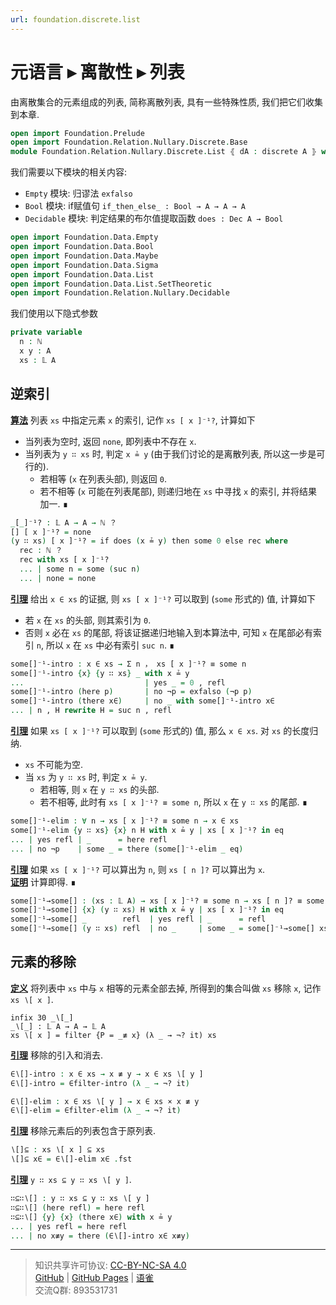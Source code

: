```yaml
---
url: foundation.discrete.list
---
```


# 元语言 ▸ 离散性 ▸ 列表

由离散集合的元素组成的列表, 简称离散列表, 具有一些特殊性质, 我们把它们收集到本章.

```agda
open import Foundation.Prelude
open import Foundation.Relation.Nullary.Discrete.Base
module Foundation.Relation.Nullary.Discrete.List ⦃ dA : discrete A ⦄ where
```

我们需要以下模块的相关内容:

- `Empty` 模块: 归谬法 `exfalso`
- `Bool` 模块: if赋值句 `if_then_else_ : Bool → A → A → A`
- `Decidable` 模块: 判定结果的布尔值提取函数 `does : Dec A → Bool`

```agda
open import Foundation.Data.Empty
open import Foundation.Data.Bool
open import Foundation.Data.Maybe
open import Foundation.Data.Sigma
open import Foundation.Data.List
open import Foundation.Data.List.SetTheoretic
open import Foundation.Relation.Nullary.Decidable
```

我们使用以下隐式参数

```agda
private variable
  n : ℕ
  x y : A
  xs : 𝕃 A
```

## 逆索引

**<u>算法</u>** 列表 `xs` 中指定元素 `x` 的索引, 记作 `xs [ x ]⁻¹?`, 计算如下

- 当列表为空时, 返回 `none`, 即列表中不存在 `x`.
- 当列表为 `y ∷ xs` 时, 判定 `x ≟ y` (由于我们讨论的是离散列表, 所以这一步是可行的).
  - 若相等 (`x` 在列表头部), 则返回 `0`.
  - 若不相等 (`x` 可能在列表尾部), 则递归地在 `xs` 中寻找 `x` 的索引, 并将结果加一. ∎

```agda
_[_]⁻¹? : 𝕃 A → A → ℕ ？
[] [ x ]⁻¹? = none
(y ∷ xs) [ x ]⁻¹? = if does (x ≟ y) then some 0 else rec where
  rec : ℕ ？
  rec with xs [ x ]⁻¹?
  ... | some n = some (suc n)
  ... | none = none
```

**<u>引理</u>** 给出 `x ∈ xs` 的证据, 则 `xs [ x ]⁻¹?` 可以取到 (`some` 形式的) 值, 计算如下

- 若 `x` 在 `xs` 的头部, 则其索引为 `0`.
- 否则 `x` 必在 `xs` 的尾部, 将该证据递归地输入到本算法中, 可知 `x` 在尾部必有索引 `n`, 所以 `x` 在 `xs` 中必有索引 `suc n`. ∎

```agda
some[]⁻¹-intro : x ∈ xs → Σ n ， xs [ x ]⁻¹? ≡ some n
some[]⁻¹-intro {x} {y ∷ xs} _ with x ≟ y
...                           | yes _ = 0 , refl
some[]⁻¹-intro (here p)       | no ¬p = exfalso (¬p p)
some[]⁻¹-intro (there x∈)     | no _ with some[]⁻¹-intro x∈
... | n , H rewrite H = suc n , refl
```

**<u>引理</u>** 如果 `xs [ x ]⁻¹?` 可以取到 (`some` 形式的) 值, 那么 `x ∈ xs`. 对 `xs` 的长度归纳.

- `xs` 不可能为空.
- 当 `xs` 为 `y ∷ xs` 时, 判定 `x ≟ y`.
  - 若相等, 则 `x` 在 `y ∷ xs` 的头部.
  - 若不相等, 此时有 `xs [ x ]⁻¹? ≡ some n`, 所以 `x` 在 `y ∷ xs` 的尾部. ∎

```agda
some[]⁻¹-elim : ∀ n → xs [ x ]⁻¹? ≡ some n → x ∈ xs
some[]⁻¹-elim {y ∷ xs} {x} n H with x ≟ y | xs [ x ]⁻¹? in eq
... | yes refl | _      = here refl
... | no ¬p    | some _ = there (some[]⁻¹-elim _ eq)
```

**<u>引理</u>** 如果 `xs [ x ]⁻¹?` 可以算出为 `n`, 则 `xs [ n ]?` 可以算出为 `x`.  
**<u>证明</u>** 计算即得. ∎

```agda
some[]⁻¹→some[] : (xs : 𝕃 A) → xs [ x ]⁻¹? ≡ some n → xs [ n ]? ≡ some x
some[]⁻¹→some[] {x} (y ∷ xs) H with x ≟ y | xs [ x ]⁻¹? in eq
some[]⁻¹→some[] _        refl  | yes refl | _      = refl
some[]⁻¹→some[] (y ∷ xs) refl  | no _     | some _ = some[]⁻¹→some[] xs eq
```

## 元素的移除

**<u>定义</u>** 将列表中 `xs` 中与 `x` 相等的元素全部去掉, 所得到的集合叫做 `xs` 移除 `x`, 记作 `xs ∖[ x ]`.

```
infix 30 _∖[_]
_∖[_] : 𝕃 A → A → 𝕃 A
xs ∖[ x ] = filter {P = _≢ x} (λ _ → ¬? it) xs
```

**<u>引理</u>** 移除的引入和消去.

```agda
∈∖[]-intro : x ∈ xs → x ≢ y → x ∈ xs ∖[ y ]
∈∖[]-intro = ∈filter-intro (λ _ → ¬? it)

∈∖[]-elim : x ∈ xs ∖[ y ] → x ∈ xs × x ≢ y
∈∖[]-elim = ∈filter-elim (λ _ → ¬? it)
```

**<u>引理</u>** 移除元素后的列表包含于原列表.

```agda
∖[]⊆ : xs ∖[ x ] ⊆ xs
∖[]⊆ x∈ = ∈∖[]-elim x∈ .fst
```

**<u>引理</u>** `y ∷ xs ⊆ y ∷ xs ∖[ y ]`.

```agda
∷⊆∷∖[] : y ∷ xs ⊆ y ∷ xs ∖[ y ]
∷⊆∷∖[] (here refl) = here refl
∷⊆∷∖[] {y} {x} (there x∈) with x ≟ y
... | yes refl = here refl
... | no x≢y = there (∈∖[]-intro x∈ x≢y)
```

---
> 知识共享许可协议: [CC-BY-NC-SA 4.0](https://creativecommons.org/licenses/by-nc-sa/4.0/deed.zh)  
> [GitHub](https://github.com/choukh/MetaLogic/blob/main/src/Foundation/Relation/Nullary/Discrete/List.lagda.md) | [GitHub Pages](https://choukh.github.io/MetaLogic/Foundation.Relation.Nullary.Discrete.List.html) | [语雀](https://www.yuque.com/ocau/metalogic/foundation.discrete.list)  
> 交流Q群: 893531731
